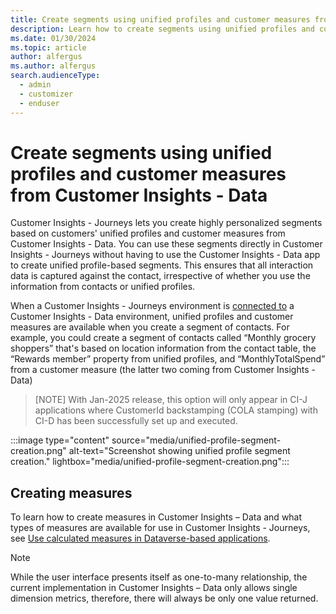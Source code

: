 ```yaml
---
title: Create segments using unified profiles and customer measures from Customer Insights - Data
description: Learn how to create segments using unified profiles and customer measures from Customer Insights - Data in Dynamics 365 Customer Insights - Journeys.
ms.date: 01/30/2024
ms.topic: article
author: alfergus
ms.author: alfergus
search.audienceType: 
  - admin
  - customizer
  - enduser
---
```


# Create segments using unified profiles and customer measures from Customer Insights - Data

Customer Insights - Journeys lets you create highly personalized segments based on customers' unified profiles and customer measures from Customer Insights - Data. You can use these segments directly in Customer Insights - Journeys without having to use the Customer Insights - Data app to create unified profile-based segments. This ensures that all interaction data is captured against the contact, irrespective of whether you use the information from contacts or unified profiles.

When a Customer Insights - Journeys environment is [connected to](customer-insights-quickstart-guide.md) a Customer Insights - Data environment, unified profiles and customer measures are available when you create a segment of contacts. For example, you could create a segment of contacts called “Monthly grocery shoppers” that's based on location information from the contact table, the “Rewards member” property from unified profiles, and “MonthlyTotalSpend” from a customer measure (the latter two coming from Customer Insights - Data)

> [NOTE]
With Jan-2025 release, this option will only appear in CI-J applications where CustomerId backstamping (COLA stamping) with CI-D has been successfully set up and executed.

:::image type="content" source="media/unified-profile-segment-creation.png" alt-text="Screenshot showing unified profile segment creation." lightbox="media/unified-profile-segment-creation.png":::

## Creating measures

To learn how to create measures in Customer Insights – Data and what types of measures are available for use in Customer Insights - Journeys, see [Use calculated measures in Dataverse-based applications](../data/dataverse-measures.md).

> [!NOTE]
> While the user interface presents itself as one-to-many relationship, the current implementation in Customer Insights – Data only allows single dimension metrics, therefore, there will always be only one value returned. 
